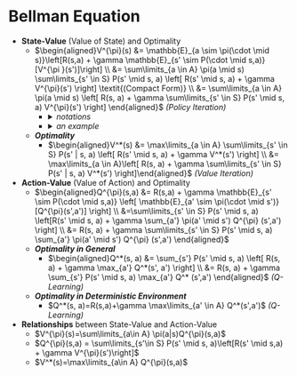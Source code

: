 # Bellman Equation

- **State-Value** (Value of State) and Optimality
  - $\begin{aligned}V^{\pi}(s) &= \mathbb{E}_{a \sim \pi(\cdot \mid s)}\left[R(s,a) + \gamma \mathbb{E}_{s' \sim P(\cdot \mid s,a)} [V^{\pi }(s')]\right] \\ &= \sum\limits_{a \in A} \pi(a \mid s) \sum\limits_{s' \in S} P(s' \mid s, a) \left[ R(s' \mid s, a) + \gamma V^{\pi}(s') \right] \textit{(Compact Form)} \\ &= \sum\limits_{a \in A} \pi(a \mid s) \left[ R(s, a) + \gamma \sum\limits_{s' \in S} P(s' \mid s, a) V^{\pi}(s') \right] \end{aligned}$ _(Policy Iteration)_
    - <details><summary><i>notations</i></summary>

      - $V^{\pi}(s)$: Value function of state $s$ under policy
      - $\pi(a | s)$: Probability of taking action $a$ in state $s$ under policy
      - $P(s' | s, a)$: Transition probability from state $s$ to state $s'$ when taking action $a$
      - $R(s, a)$: Reward obtained after taking action $a$ in state $s$
      - $γ$: Discount factor controlling the importance of future rewards

      </details>

    - <details><summary><i>an example</i></summary>

      - <img style="width:75%;max-width:200px;" src="/books/Reinforcement Learning Hands-On/state-value-example.jpg" />
      - assume $\gamma = 1$ and return of $S1=1, S2=2,S3=3,S4=4$
      - $V(S0)= 0.6 \times (0.7 \times 1 + 0.3 \times 2) + 0.4 \times (0.2 \times 3 + 0.8 \times 4)$

      </details>
  - _**Optimality**_
    - $\begin{aligned}V^*(s) &= \max\limits_{a \in A} \sum\limits_{s' \in S} P(s' | s, a) \left[ R(s' \mid s, a) + \gamma V^*(s') \right] \\ &= \max\limits_{a \in A}\left[ R(s, a) + \gamma \sum\limits_{s' \in S} P(s' | s, a) V^*(s') \right]\end{aligned}$ _(Value Iteration)_
- **Action-Value** (Value of Action) and Optimality
  - $\begin{aligned}Q^{\pi}(s,a) &= R(s,a) + \gamma \mathbb{E}_{s' \sim P(\cdot \mid s,a)} \left[ \mathbb{E}_{a' \sim \pi(\cdot \mid s')} [Q^{\pi}(s',a')] \right] \\ &=\sum\limits_{s' \in S} P(s' \mid s, a) \left[R(s' \mid s, a) + \gamma  \sum_{a'} \pi(a' \mid s') Q^{\pi} (s',a') \right] \\ &= R(s, a) + \gamma \sum\limits_{s' \in S} P(s' \mid s, a) \sum_{a'} \pi(a' \mid s') Q^{\pi} (s',a') \end{aligned}$
  - _**Optimality in General**_
    - $\begin{aligned}Q^*(s, a) &= \sum_{s'} P(s' \mid s, a) \left[ R(s, a) + \gamma \max_{a'} Q^*(s', a') \right] \\ &=  R(s, a) + \gamma \sum_{s'} P(s' \mid s, a) \max_{a'} Q^* (s',a') \end{aligned}$ _(Q-Learning)_
  - _**Optimality in Deterministic Environment**_
    - $Q^*(s, a)=R(s,a)+\gamma \max\limits_{a' \in A} Q^*(s',a')$ _(Q-Learning)_
- **Relationships** between State-Value and Action-Value
  - $V^{\pi}(s)=\sum\limits_{a\in A} \pi(a|s)Q^{\pi}(s,a)$
  - $Q^{\pi}(s,a) = \sum\limits_{s'\in S} P(s' \mid s, a)\left[R(s' \mid s,a) + \gamma V^{\pi}(s')\right]$
  - $V^*(s)=\max\limits_{a\in A} Q^{\pi}(s,a)$